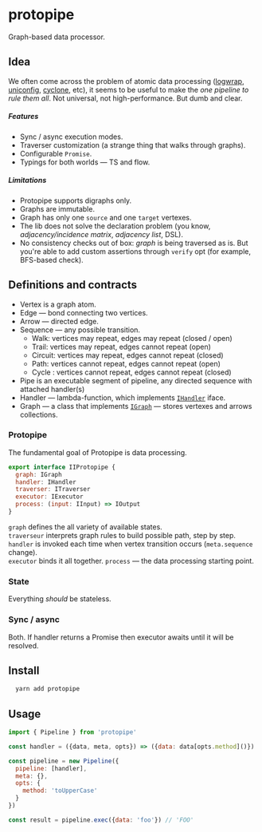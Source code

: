 # protopipe
Graph-based data processor.

## Idea
We often come across the problem of atomic data processing ([logwrap](https://github.com/qiwi/logwrap), [uniconfig](https://github.com/qiwi/uniconfig), [cyclone](https://github.com/qiwi/cyclone), etc), it seems to be useful to make the _one pipeline to rule them all_.
Not universal, not high-performance. But dumb and clear.  

##### Features
* Sync / async execution modes.
* Traverser customization (a strange thing that walks through graphs).
* Configurable `Promise`.
* Typings for both worlds — TS and flow.

##### Limitations
* Protopipe supports digraphs only.
* Graphs are immutable.
* Graph has only one `source` and one `target` vertexes.
* The lib does not solve the declaration problem (you know, _adjacency/incidence matrix_, _adjacency list_, DSL).
* No consistency checks out of box: _graph_ is being traversed as is. But you're able to add custom assertions through `verify` opt (for example, BFS-based check).

## Definitions and contracts
* Vertex is a graph atom.
* Edge — bond connecting two vertices.
* Arrow — directed edge.
* Sequence — any possible transition.
    * Walk: vertices may repeat, edges may repeat (closed / open)
    * Trail: vertices may repeat, edges cannot repeat (open)
    * Circuit: vertices may repeat, edges cannot repeat (closed)
    * Path: vertices cannot repeat, edges cannot repeat (open)
    * Cycle : vertices cannot repeat, edges cannot repeat (closed)
* Pipe is an executable segment of pipeline, any directed sequence with attached handler(s)
* Handler — lambda-function, which implements [`IHandler`](./src/main/ts/interface.ts) iface.
* Graph — a class that implements [`IGraph`](./src/main/ts/interface.ts) — stores vertexes and arrows collections.

### Protopipe
The fundamental goal of Protopipe is data processing.
```javascript
export interface IIProtopipe {
  graph: IGraph
  handler: IHandler
  traverser: ITraverser
  executor: IExecutor
  process: (input: IInput) => IOutput
}
```

`graph` defines the all variety of available states.  
`traverseur` interprets graph rules to build possible path, step by step.  
`handler` is invoked each time when vertex transition occurs (`meta.sequence` change).  
`executor` binds it all together.
`process` — the data processing starting point.

### State
Everything _should_ be stateless.

### Sync / async
Both. If handler returns a Promise then executor awaits until it will be resolved.

## Install
```bash
  yarn add protopipe
```

## Usage
```javascript
import { Pipeline } from 'protopipe'

const handler = ({data, meta, opts}) => ({data: data[opts.method]()})

const pipeline = new Pipeline({
  pipeline: [handler],
  meta: {},
  opts: {
    method: 'toUpperCase'
  }
})

const result = pipeline.exec({data: 'foo'}) // 'FOO'
```
